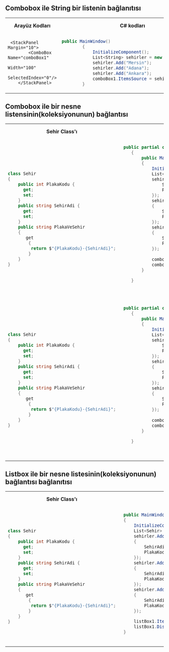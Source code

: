 ## Combobox ile String bir listenin bağlanıtısı ##




<table>
<tr>
<th>
Arayüz Kodları
</th>
  <th>
C# kodları 
</th>
  <th>
Kullanıcı Arayüzü
</th>
</tr>
<tr>
<td>

      
```xaml
 <StackPanel Margin="10">
        <ComboBox Name="comboBox1" 
                  Width="100" 
                  SelectedIndex="0"/>
    </StackPanel>
```

</td>
  <td>

      
```csharp
public MainWindow()
        {
            InitializeComponent();
            List<String> sehirler = new List<string>();
            sehirler.Add("Mersin");
            sehirler.Add("Adana");
            sehirler.Add("Ankara");
            comboBox1.ItemsSource = sehirler;
        }
```

</td>
  <td>

![image](https://user-images.githubusercontent.com/28144917/157974892-723d5472-17d4-4fa2-8133-fd6e1a1c7531.png)

</td>
</tr>
  
  
</table>

## Combobox ile bir nesne  listensinin(koleksiyonunun) bağlantısı ##

  <table>
<tr>
<th>
Sehir Class'ı
</th>
  <th>
C# kodları 
</th>
  <th>
Kullanıcı Arayüzü
</th>
</tr>
<tr>
<td>

      
```csharp
class Sehir
{
    public int PlakaKodu { 
      get; 
      set;
    }
    public string SehirAdi { 
      get; 
      set;
    }
    public string PlakaVeSehir
    {
       get
        {
         return $"{PlakaKodu}-{SehirAdi}";
        }
    }
}
```

</td>
  <td>

      
```csharp
 public partial class MainWindow : Window
    {
        public MainWindow()
        {
            InitializeComponent();
            List<Sehir> sehirler = new List<Sehir>();
            sehirler.Add(new Sehir { 
                SehirAdi="Mersin",
                PlakaKodu=33,
            });
            sehirler.Add(new Sehir
            {
                SehirAdi = "İstanbul",
                PlakaKodu = 34,
            });
            sehirler.Add(new Sehir
            {
                SehirAdi = "İzmir",
                PlakaKodu = 35,
            });
         
            comboBox1.ItemsSource = sehirler;
            comboBox1.DisplayMemberPath = "SehirAdi";
        }

    }

  
```

</td>
  <td>

![image](https://user-images.githubusercontent.com/28144917/157976153-bb02d425-16c6-45b6-ac47-21a92e2c0edb.png)

</td>
</tr>
  
 <tr>
<td>

      
```csharp
class Sehir
{
    public int PlakaKodu { 
      get; 
      set;
    }
    public string SehirAdi { 
      get; 
      set;
    }
    public string PlakaVeSehir
    {
       get
        {
         return $"{PlakaKodu}-{SehirAdi}";
        }
    }
}
```

</td>
  <td>

      
```csharp
 public partial class MainWindow : Window
    {
        public MainWindow()
        {
            InitializeComponent();
            List<Sehir> sehirler = new List<Sehir>();
            sehirler.Add(new Sehir { 
                SehirAdi="Mersin",
                PlakaKodu=33,
            });
            sehirler.Add(new Sehir
            {
                SehirAdi = "İstanbul",
                PlakaKodu = 34,
            });
            sehirler.Add(new Sehir
            {
                SehirAdi = "İzmir",
                PlakaKodu = 35,
            });
         
            comboBox1.ItemsSource = sehirler;
            comboBox1.DisplayMemberPath = "PlakaVeSehir";
        }

    }

  
```

</td>
  <td>

![image](https://user-images.githubusercontent.com/28144917/157976399-f4c050f9-3a4f-4edd-bb96-e8f882b0b1be.png)

</td>
</tr>
</table>
    
## Listbox ile  bir nesne listesinin(koleksiyonunun) bağlantısı bağlanıtısı ##
    
<table>
<tr>
<th>
Sehir Class'ı
</th>
  <th>
C# kodları 
</th>
  <th>
Kullanıcı Arayüzü
</th>
</tr>
<tr>
<td>

      
```csharp
class Sehir
{
    public int PlakaKodu { 
      get; 
      set;
    }
    public string SehirAdi { 
      get; 
      set;
    }
    public string PlakaVeSehir
    {
       get
        {
         return $"{PlakaKodu}-{SehirAdi}";
        }
    }
}
```

</td>
  <td>

      
```csharp
 public MainWindow()
 {
     InitializeComponent();
     List<Sehir> sehirler = new List<Sehir>();
     sehirler.Add(new Sehir
     {
         SehirAdi = "Mersin",
         PlakaKodu = 33,
     });
     sehirler.Add(new Sehir
     {
         SehirAdi = "İstanbul",
         PlakaKodu = 34,
     });
     sehirler.Add(new Sehir
     {
         SehirAdi = "İzmir",
         PlakaKodu = 35,
     });

     listBox1.ItemsSource = sehirler;
     listBox1.DisplayMemberPath = "PlakaVeSehir";
 }
  
```

</td>
  <td>

![image](https://user-images.githubusercontent.com/28144917/158157849-362ef48d-ad59-48ca-96c8-549e14c0ac72.png)

</td>
</tr>

</table>

